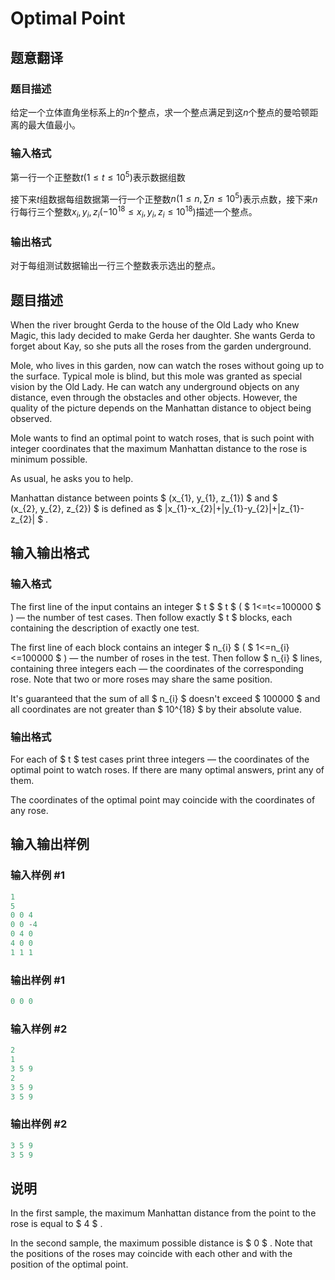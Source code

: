 # Optimal Point

## 题意翻译

### 题目描述

给定一个立体直角坐标系上的$n$个整点，求一个整点满足到这$n$个整点的曼哈顿距离的最大值最小。

### 输入格式

第一行一个正整数$t(1 \leq t \leq 10^5)$表示数据组数

接下来$t$组数据每组数据第一行一个正整数$n(1 \leq n , \sum n \leq 10^5)$表示点数，接下来$n$行每行三个整数$x_i,y_i,z_i(-10^{18} \leq x_i,y_i,z_i \leq 10^{18})$描述一个整点。

### 输出格式

对于每组测试数据输出一行三个整数表示选出的整点。

## 题目描述

When the river brought Gerda to the house of the Old Lady who Knew Magic, this lady decided to make Gerda her daughter. She wants Gerda to forget about Kay, so she puts all the roses from the garden underground.

Mole, who lives in this garden, now can watch the roses without going up to the surface. Typical mole is blind, but this mole was granted as special vision by the Old Lady. He can watch any underground objects on any distance, even through the obstacles and other objects. However, the quality of the picture depends on the Manhattan distance to object being observed.

Mole wants to find an optimal point to watch roses, that is such point with integer coordinates that the maximum Manhattan distance to the rose is minimum possible.

As usual, he asks you to help.

Manhattan distance between points $ (x_{1}, y_{1}, z_{1}) $ and $ (x_{2}, y_{2}, z_{2}) $ is defined as $ |x_{1}-x_{2}|+|y_{1}-y_{2}|+|z_{1}-z_{2}| $ .

## 输入输出格式

### 输入格式

The first line of the input contains an integer $ t $ $ t $ ( $ 1<=t<=100000 $ ) — the number of test cases. Then follow exactly $ t $ blocks, each containing the description of exactly one test.

The first line of each block contains an integer $ n_{i} $ ( $ 1<=n_{i}<=100000 $ ) — the number of roses in the test. Then follow $ n_{i} $ lines, containing three integers each — the coordinates of the corresponding rose. Note that two or more roses may share the same position.

It's guaranteed that the sum of all $ n_{i} $ doesn't exceed $ 100000 $ and all coordinates are not greater than $ 10^{18} $ by their absolute value.

### 输出格式

For each of $ t $ test cases print three integers — the coordinates of the optimal point to watch roses. If there are many optimal answers, print any of them.

The coordinates of the optimal point may coincide with the coordinates of any rose.

## 输入输出样例

### 输入样例 #1

```cpp
1
5
0 0 4
0 0 -4
0 4 0
4 0 0
1 1 1

```
### 输出样例 #1

```cpp
0 0 0

```
### 输入样例 #2

```cpp
2
1
3 5 9
2
3 5 9
3 5 9

```
### 输出样例 #2

```cpp
3 5 9
3 5 9

```
## 说明

In the first sample, the maximum Manhattan distance from the point to the rose is equal to $ 4 $ .

In the second sample, the maximum possible distance is $ 0 $ . Note that the positions of the roses may coincide with each other and with the position of the optimal point.

